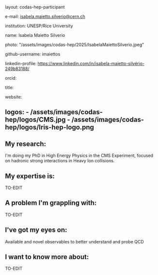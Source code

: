 layout: codas-hep-participant

e-mail: isabela.maietto.silverio@cern.ch

institution: UNESP/Rice University

name: Isabela Maietto Silverio

photo: "/assets/images/codas-hep/2025/IsabelaMaiettoSilverio.jpeg"

github-username: imaiettos

linkedin-profile: https://www.linkedin.com/in/isabela-maietto-silvério-249b83188/

orcid:

title:

website:

logos:
    - /assets/images/codas-hep/logos/CMS.jpg
    - /assets/images/codas-hep/logos/Iris-hep-logo.png
---

## My research:
I'm doing my PhD in High Energy Physics in the CMS Experiment, focused on hadronic strong interactions in Heavy Ion collisions.

## My expertise is:
TO-EDIT

## A problem I'm grappling with:
TO-EDIT

## I've got my eyes on:
Available and novel observables to better understand and probe QCD

## I want to know more about:
TO-EDIT
